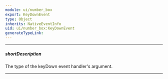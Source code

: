 ```yaml
---
module: ui/number_box
export: KeyDownEvent
type: Object
inherits: NativeEventInfo
uid: ui/number_box:KeyDownEvent
generateTypeLink: 
---
```

---
##### shortDescription
The type of the keyDown event handler's argument.

---
<!-- Description goes here -->